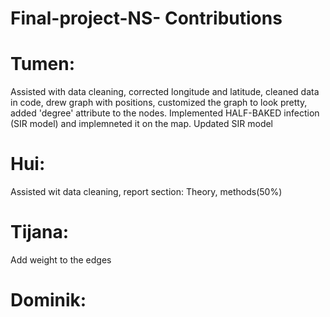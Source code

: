 # Final-project-NS- Contributions
# Tumen:
Assisted with data cleaning, corrected longitude and latitude, cleaned data in code, drew graph with positions, customized the graph to look pretty, added 'degree' attribute to the nodes. Implemented HALF-BAKED infection (SIR model) and implemneted it on the map. Updated SIR model
# Hui:
Assisted wit data cleaning, report section: Theory, methods(50%)
# Tijana:
Add weight to the edges
# Dominik:
